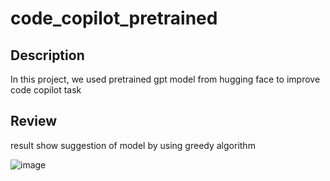 # code_copilot_pretrained

## Description

In this project, we used pretrained gpt model from hugging face to improve code copilot task


## Review

result show suggestion of model by using greedy algorithm

![image](https://user-images.githubusercontent.com/78832408/227709991-4fc2dd3c-7d7f-437a-9847-831dcde3bf02.png)
